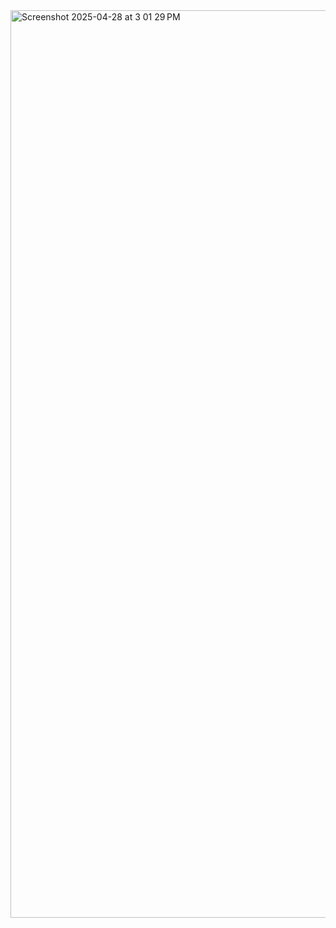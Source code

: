 <img width="1452" alt="Screenshot 2025-04-28 at 3 01 29 PM" src="https://github.com/user-attachments/assets/0cbb0a06-d2dd-4e3a-997e-6c400937cee9" />
